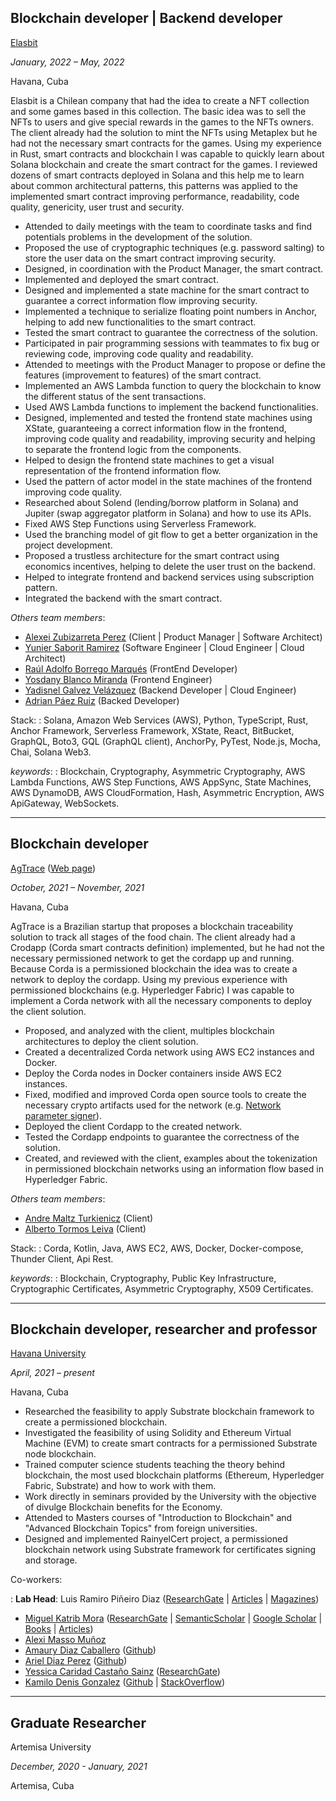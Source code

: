 ## **Blockchain developer | Backend developer**

[Elasbit][13867795755687497761]

*January, 2022 – May, 2022*

Havana, Cuba

Elasbit is a Chilean company that had the idea to create a NFT collection and some games based in this collection. The basic idea was to sell the NFTs to users and give special rewards in the games to the NFTs owners. The client already had the solution to mint the NFTs using Metaplex but he had not the necessary smart contracts for the games. Using my experience in Rust, smart contracts and blockchain I was capable to quickly learn about Solana blockchain and create the smart contract for the games. I reviewed dozens of smart contracts deployed in Solana and this help me to learn about common architectural patterns, this patterns was applied to the implemented smart contract improving performance, readability, code quality, genericity, user trust and security.
<!-- small description about the client and its requirements or problems, how I solve it -->

- Attended to daily meetings with the team to coordinate tasks and find potentials problems in the development of the solution.
- Proposed the use of cryptographic techniques (e.g. password salting) to store the user data on the smart contract improving security.
- Designed, in coordination with the Product Manager, the smart contract.
- Implemented and deployed the smart contract.
- Designed and implemented a state machine for the smart contract to guarantee a correct information flow improving security.
- Implemented a technique to serialize floating point numbers in Anchor, helping to add new functionalities to the smart contract.
- Tested the smart contract to guarantee the correctness of the solution.
- Participated in pair programming sessions with teammates to fix bug or reviewing code, improving code quality and readability.
- Attended to meetings with the Product Manager to propose or define the features (improvement to features) of the smart contract.
- Implemented an AWS Lambda function to query the blockchain to know the different status of the sent transactions.
- Used AWS Lambda functions to implement the backend functionalities.
- Designed, implemented and tested the frontend state machines using XState, guaranteeing a correct information flow in the frontend, improving code quality and readability, improving security and helping to separate the frontend logic from the components.
- Helped to design the frontend state machines to get a visual representation of the frontend information flow.
- Used the pattern of actor model in the state machines of the frontend improving code quality.
- Researched about Solend (lending/borrow platform in Solana) and Jupiter (swap aggregator platform in Solana) and how to use its APIs.
- Fixed AWS Step Functions using Serverless Framework.
- Used the branching model of git flow to get a better organization in the project development.
- Proposed a trustless architecture for the smart contract using economics incentives, helping to delete the user trust on the backend.
- Helped to integrate frontend and backend services using subscription pattern.
- Integrated the backend with the smart contract.

*Others team members*:
<!-- maybe extend this with more public profiles? -->
- [Alexei Zubizarreta Perez][13534660307270064242] (Client | Product Manager | Software Architect)
- [Yunier Saborit Ramirez][4717740148338514572] (Software Engineer | Cloud Engineer | Cloud Architect)
- [Raúl Adolfo Borrego Marqués][6791920054263918469] (FrontEnd Developer)
- [Yosdany Blanco Miranda][14043378700231257559] (Frontend Engineer)
- [Yadisnel Galvez Velázquez][17304740910670422272] (Backend Developer | Cloud Engineer)
- [Adrian Páez Ruiz][2392998612686244556] (Backed Developer)

Stack:
: Solana, Amazon Web Services (AWS), Python, TypeScript, Rust, Anchor Framework, Serverless Framework, XState, React, BitBucket, GraphQL, Boto3, GQL (GraphQL client), AnchorPy, PyTest, Node.js, Mocha, Chai, Solana Web3.
<!-- extend the keywords section -->
*keywords*:
: Blockchain, Cryptography, Asymmetric Cryptography, AWS Lambda Functions, AWS Step Functions, AWS AppSync, State Machines, AWS DynamoDB, AWS CloudFormation, Hash, Asymmetric Encryption, AWS ApiGateway, WebSockets.

[13867795755687497761]: https://www.linkedin.com/company/elasbit/
[4717740148338514572]: https://www.linkedin.com/in/yunier-saborit-ram%C3%ADrez-52133a84/
[13534660307270064242]: https://www.linkedin.com/in/alexei-zubizarreta-p%C3%A9rez-906ba68/
[6791920054263918469]: https://www.linkedin.com/in/ra%C3%BAl-adolfo-borrego-marqu%C3%A9s-85940019b/
[14043378700231257559]: https://www.linkedin.com/in/yosdanybm/
[17304740910670422272]: https://www.linkedin.com/in/yadisnel/
[2392998612686244556]: https://www.linkedin.com/in/adrianpaez/

---

## **Blockchain developer**

[AgTrace][13179854458968804319] ([Web page][12149870873725910779])

*October, 2021 – November, 2021*

Havana, Cuba

AgTrace is a Brazilian startup that proposes a blockchain traceability solution to track all stages of the food chain. The client already had a Crodapp (Corda smart contracts definition) implemented, but he had not the necessary permissioned network to get the cordapp up and running. Because Corda is a permissioned blockchain the idea was to create a network to deploy the cordapp. Using my previous experience with permissioned blockchains (e.g. Hyperledger Fabric) I was capable to implement a Corda network with all the necessary components to deploy the client solution.
<!-- small description about the client and its requirements or problems, how I solve it -->
<!-- split the section between hard (technical achievements) and soft archievements. -->
- Proposed, and analyzed with the client, multiples blockchain architectures to deploy the client solution.
- Created a decentralized Corda network using AWS EC2 instances and Docker.
- Deploy the Corda nodes in Docker containers inside AWS EC2 instances.
- Fixed, modified and improved Corda open source tools to create the necessary crypto artifacts used for the network (e.g. [Network parameter signer][11758297596384249371]).
- Deployed the client Cordapp to the created network.
- Tested the Cordapp endpoints to guarantee the correctness of the solution.
- Created, and reviewed with the client, examples about the tokenization in permissioned blockchain networks using an information flow based in Hyperledger Fabric.
<!-- add that was established a constant communication between the client and me, i continuosly propose new features and improvements to my proposed solution and to the client solution -->
*Others team members*:

- [Andre Maltz Turkienicz][11922009634060010792] (Client)
- [Alberto Tormos Leiva][15324297663112323547] (Client)

Stack:
: Corda, Kotlin, Java, AWS EC2, AWS, Docker, Docker-compose, Thunder Client, Api Rest.

*keywords*:
: Blockchain, Cryptography, Public Key Infrastructure, Cryptographic Certificates, Asymmetric Cryptography, X509 Certificates.

[13179854458968804319]: https://www.linkedin.com/company/agtrace/
[12149870873725910779]: https://agtrace.ag/
[11758297596384249371]: https://rayniel95.github.io/projects/projects/#network-parameters-signer
[11922009634060010792]: https://www.linkedin.com/in/andre-maltz-turkienicz-9a486523/
[15324297663112323547]: https://www.linkedin.com/in/alberto-tormos-leiva-376055138/

---

## **Blockchain developer, researcher and professor**

[Havana University][10501492827982229945]

*April, 2021 – present*

Havana, Cuba

<!-- hablar acerca de que somos un pequeno grupo de investigadores, que intentamos introducir la tecnologia blockchain in cuba que tenemos muchos proyectos con empresas cubanas, que entrenamos a estudiantes en blockchain, etc, -->

- Researched the feasibility to apply Substrate blockchain framework to create a permissioned blockchain.
- Investigated the feasibility of using Solidity and Ethereum Virtual Machine (EVM) to create smart contracts for a permissioned Substrate node blockchain.
- Trained computer science students teaching the theory behind blockchain, the most used blockchain platforms (Ethereum, Hyperledger Fabric, Substrate) and how to work with them.
- Work directly in seminars provided by the University with the objective of divulge Blockchain benefits for the Economy.
- Attended to Masters courses of "Introduction to Blockchain" and "Advanced Blockchain Topics" from foreign universities.
- Designed and implemented RainyelCert project, a permissioned blockchain network using Substrate framework for certificates signing and storage.

Co-workers:

: **Lab Head**: Luis Ramiro Piñeiro Diaz ([ResearchGate][737479525302093179] | [Articles][9838377359291522781] | [Magazines][2138024335952641761])

- [Miguel Katrib Mora][2718954530875636670] ([ResearchGate][9838377359291522781] | [SemanticScholar][8179683280008850749] | [Google Scholar][7002261701407992645] | [Books][4563679684286092907] | [Articles][6686877601431166890])
- [Alexi Masso Muñoz][6005828514837597583]
- [Amaury Diaz Caballero][10046178460804603328] ([Github][6989384081882760709])
- [Ariel Diaz Perez][16379277098091383057] ([Github][17715180797249903301])
- [Yessica Caridad Castaño Sainz][6035990843617390936] ([ResearchGate][14416748475173451428])
- [Kamilo Denis Gonzalez][2444704373763869055] ([Github][16945575433379891358] | [StackOverflow][3099919609106716666])

<!-- TODO - where is mustelier and magdiel? -->

[16945575433379891358]: https://github.com/kmilodenisglez
[3099919609106716666]: https://stackoverflow.com/users/14446491/kmilo-denis-gonzalez
[17715180797249903301]: https://github.com/krafugo
[6989384081882760709]: https://github.com/amaury95
---

## **Graduate Researcher**

Artemisa University

*December, 2020 - January, 2021*

Artemisa, Cuba

<!-- Enterprise public register: -->
[10501492827982229945]: http://www.uh.cu
[737479525302093179]: https://www.researchgate.net/profile/Luis-Diaz-105
[2138024335952641761]: https://1library.co/document/qo37ndmq-vol-num-abril.html
[9838377359291522781]: https://www.mdpi.com/2073-8994/13/5/777
[16801529439425332354]: https://www.researchgate.net/profile/Miguel-Katrib-2
[8179683280008850749]: https://www.semanticscholar.org/author/Miguel-Katrib-Mora/2053337934
[7002261701407992645]: https://scholar.google.com/citations?user=-s5mRPkAAAAJ&hl=es
[6686877601431166890]: http://toc.proceedings.com/21425webtoc.pdf
[4563679684286092907]: http://worldcat.org/identities/lccn-no2011161030/
[2718954530875636670]: https://www.linkedin.com/in/miguel-katrib-3a5529aa/
[6005828514837597583]: https://www.linkedin.com/in/alexi-mass%C3%B3-mu%C3%B1oz-697393150/
[10046178460804603328]: https://cu.linkedin.com/in/amaury95
[13905224447409724230]: https://github.com/rayniel95/rainyelcert-node
[16379277098091383057]: https://www.linkedin.com/in/ariel-diaz-perez-21a752121
[2444704373763869055]: https://www.linkedin.com/in/kmilodenisglez
[6035990843617390936]: https://www.linkedin.com/in/yessica-caridad-casta%C3%B1o-sainz-943107205
[14416748475173451428]: https://www.researchgate.net/profile/Yessica-Caridad-Sainz-2